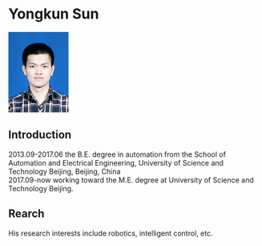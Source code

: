 # Yongkun Sun

![sunyongkun](https://github.com/sunyongkun/sunyongkun.github.io/blob/master/picture/xjpic_ps.jpg)

## Introduction
2013.09-2017.06 the B.E. degree in automation from the School of Automation and Electrical Engineering, University of Science and Technology Beijing, Beijing, China   
2017.09-now working toward the M.E. degree at University of Science and Technology Beijing. 

## Rearch
His research interests include robotics, intelligent control, etc.




